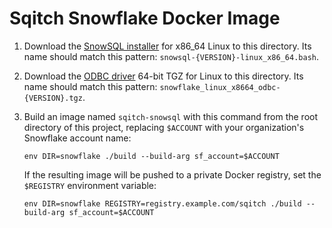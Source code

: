 Sqitch Snowflake Docker Image
=============================

1.  Download the [SnowSQL installer] for x86_64 Linux to this directory. Its
    name should match this pattern: `snowsql-{VERSION}-linux_x86_64.bash`.

2.  Download the [ODBC driver] 64-bit TGZ for Linux to this directory. Its
    name should match this pattern: `snowflake_linux_x8664_odbc-{VERSION}.tgz`.

3.  Build an image named `sqitch-snowsql` with this command from the root
    directory of this project, replacing `$ACCOUNT` with your organization's
    Snowflake account name:

        env DIR=snowflake ./build --build-arg sf_account=$ACCOUNT

    If the resulting image will be pushed to a private Docker registry,
    set the `$REGISTRY` environment variable:

        env DIR=snowflake REGISTRY=registry.example.com/sqitch ./build --build-arg sf_account=$ACCOUNT

[SnowSQL installer]: https://docs.snowflake.net/manuals/user-guide/snowsql-install-config.html
[ODBC driver]: https://docs.snowflake.net/manuals/user-guide/odbc-download.html